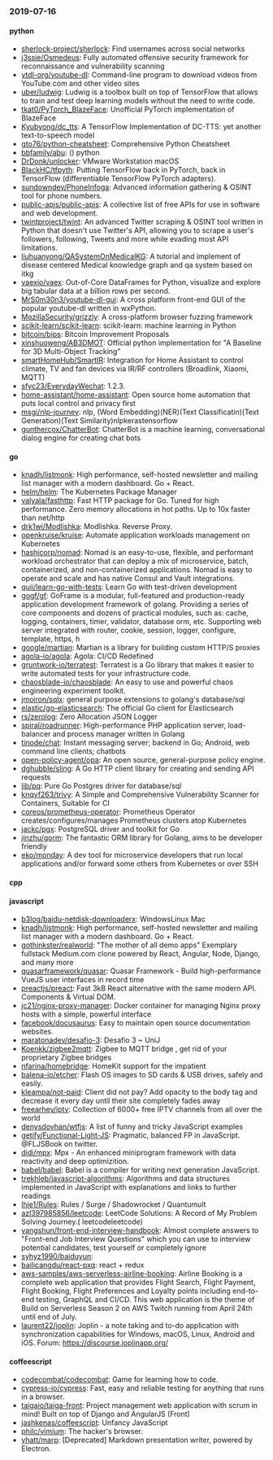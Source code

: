 ### 2019-07-16

#### python
* [sherlock-project/sherlock](https://github.com/sherlock-project/sherlock):  Find usernames across social networks
* [j3ssie/Osmedeus](https://github.com/j3ssie/Osmedeus): Fully automated offensive security framework for reconnaissance and vulnerability scanning
* [ytdl-org/youtube-dl](https://github.com/ytdl-org/youtube-dl): Command-line program to download videos from YouTube.com and other video sites
* [uber/ludwig](https://github.com/uber/ludwig): Ludwig is a toolbox built on top of TensorFlow that allows to train and test deep learning models without the need to write code.
* [tkat0/PyTorch_BlazeFace](https://github.com/tkat0/PyTorch_BlazeFace): Unofficial PyTorch implementation of BlazeFace
* [Kyubyong/dc_tts](https://github.com/Kyubyong/dc_tts): A TensorFlow Implementation of DC-TTS: yet another text-to-speech model
* [gto76/python-cheatsheet](https://github.com/gto76/python-cheatsheet): Comprehensive Python Cheatsheet
* [bbfamily/abu](https://github.com/bbfamily/abu): () python
* [DrDonk/unlocker](https://github.com/DrDonk/unlocker): VMware Workstation macOS
* [BlackHC/tfpyth](https://github.com/BlackHC/tfpyth): Putting TensorFlow back in PyTorch, back in TensorFlow (differentiable TensorFlow PyTorch adapters).
* [sundowndev/PhoneInfoga](https://github.com/sundowndev/PhoneInfoga): Advanced information gathering & OSINT tool for phone numbers.
* [public-apis/public-apis](https://github.com/public-apis/public-apis): A collective list of free APIs for use in software and web development.
* [twintproject/twint](https://github.com/twintproject/twint): An advanced Twitter scraping & OSINT tool written in Python that doesn't use Twitter's API, allowing you to scrape a user's followers, following, Tweets and more while evading most API limitations.
* [liuhuanyong/QASystemOnMedicalKG](https://github.com/liuhuanyong/QASystemOnMedicalKG): A tutorial and implement of disease centered Medical knowledge graph and qa system based on itkg
* [vaexio/vaex](https://github.com/vaexio/vaex): Out-of-Core DataFrames for Python, visualize and explore big tabular data at a billion rows per second.
* [MrS0m30n3/youtube-dl-gui](https://github.com/MrS0m30n3/youtube-dl-gui): A cross platform front-end GUI of the popular youtube-dl written in wxPython.
* [MozillaSecurity/grizzly](https://github.com/MozillaSecurity/grizzly): A cross-platform browser fuzzing framework
* [scikit-learn/scikit-learn](https://github.com/scikit-learn/scikit-learn): scikit-learn: machine learning in Python
* [bitcoin/bips](https://github.com/bitcoin/bips): Bitcoin Improvement Proposals
* [xinshuoweng/AB3DMOT](https://github.com/xinshuoweng/AB3DMOT): Official python implementation for "A Baseline for 3D Multi-Object Tracking"
* [smartHomeHub/SmartIR](https://github.com/smartHomeHub/SmartIR): Integration for Home Assistant to control climate, TV and fan devices via IR/RF controllers (Broadlink, Xiaomi, MQTT)
* [sfyc23/EverydayWechat](https://github.com/sfyc23/EverydayWechat): 1.2.3.
* [home-assistant/home-assistant](https://github.com/home-assistant/home-assistant):  Open source home automation that puts local control and privacy first
* [msgi/nlp-journey](https://github.com/msgi/nlp-journey): nlp, (Word Embedding)(NER)(Text Classificatin)(Text Generation)(Text Similarity)nlpkerastensorflow
* [gunthercox/ChatterBot](https://github.com/gunthercox/ChatterBot): ChatterBot is a machine learning, conversational dialog engine for creating chat bots

#### go
* [knadh/listmonk](https://github.com/knadh/listmonk): High performance, self-hosted newsletter and mailing list manager with a modern dashboard. Go + React.
* [helm/helm](https://github.com/helm/helm): The Kubernetes Package Manager
* [valyala/fasthttp](https://github.com/valyala/fasthttp): Fast HTTP package for Go. Tuned for high performance. Zero memory allocations in hot paths. Up to 10x faster than net/http
* [drk1wi/Modlishka](https://github.com/drk1wi/Modlishka): Modlishka. Reverse Proxy.
* [openkruise/kruise](https://github.com/openkruise/kruise): Automate application workloads management on Kubernetes
* [hashicorp/nomad](https://github.com/hashicorp/nomad): Nomad is an easy-to-use, flexible, and performant workload orchestrator that can deploy a mix of microservice, batch, containerized, and non-containerized applications. Nomad is easy to operate and scale and has native Consul and Vault integrations.
* [quii/learn-go-with-tests](https://github.com/quii/learn-go-with-tests): Learn Go with test-driven development
* [gogf/gf](https://github.com/gogf/gf): GoFrame is a modular, full-featured and production-ready application development framework of golang. Providing a series of core components and dozens of practical modules, such as: cache, logging, containers, timer, validator, database orm, etc. Supporting web server integrated with router, cookie, session, logger, configure, template, https, h
* [google/martian](https://github.com/google/martian): Martian is a library for building custom HTTP/S proxies
* [agola-io/agola](https://github.com/agola-io/agola): Agola: CI/CD Redefined
* [gruntwork-io/terratest](https://github.com/gruntwork-io/terratest): Terratest is a Go library that makes it easier to write automated tests for your infrastructure code.
* [chaosblade-io/chaosblade](https://github.com/chaosblade-io/chaosblade): An easy to use and powerful chaos engineering experiment toolkit.
* [jmoiron/sqlx](https://github.com/jmoiron/sqlx): general purpose extensions to golang's database/sql
* [elastic/go-elasticsearch](https://github.com/elastic/go-elasticsearch): The official Go client for Elasticsearch
* [rs/zerolog](https://github.com/rs/zerolog): Zero Allocation JSON Logger
* [spiral/roadrunner](https://github.com/spiral/roadrunner): High-performance PHP application server, load-balancer and process manager written in Golang
* [tinode/chat](https://github.com/tinode/chat): Instant messaging server; backend in Go; Android, web command line clients; chatbots
* [open-policy-agent/opa](https://github.com/open-policy-agent/opa): An open source, general-purpose policy engine.
* [dghubble/sling](https://github.com/dghubble/sling): A Go HTTP client library for creating and sending API requests
* [lib/pq](https://github.com/lib/pq): Pure Go Postgres driver for database/sql
* [knqyf263/trivy](https://github.com/knqyf263/trivy): A Simple and Comprehensive Vulnerability Scanner for Containers, Suitable for CI
* [coreos/prometheus-operator](https://github.com/coreos/prometheus-operator): Prometheus Operator creates/configures/manages Prometheus clusters atop Kubernetes
* [jackc/pgx](https://github.com/jackc/pgx): PostgreSQL driver and toolkit for Go
* [jinzhu/gorm](https://github.com/jinzhu/gorm): The fantastic ORM library for Golang, aims to be developer friendly
* [eko/monday](https://github.com/eko/monday):  A dev tool for microservice developers that run local applications and/or forward some others from Kubernetes or over SSH

#### cpp

#### javascript
* [b3log/baidu-netdisk-downloaderx](https://github.com/b3log/baidu-netdisk-downloaderx):   WindowsLinux  Mac
* [knadh/listmonk](https://github.com/knadh/listmonk): High performance, self-hosted newsletter and mailing list manager with a modern dashboard. Go + React.
* [gothinkster/realworld](https://github.com/gothinkster/realworld): "The mother of all demo apps"  Exemplary fullstack Medium.com clone powered by React, Angular, Node, Django, and many more 
* [quasarframework/quasar](https://github.com/quasarframework/quasar): Quasar Framework - Build high-performance VueJS user interfaces in record time
* [preactjs/preact](https://github.com/preactjs/preact):  Fast 3kB React alternative with the same modern API. Components & Virtual DOM.
* [jc21/nginx-proxy-manager](https://github.com/jc21/nginx-proxy-manager): Docker container for managing Nginx proxy hosts with a simple, powerful interface
* [facebook/docusaurus](https://github.com/facebook/docusaurus): Easy to maintain open source documentation websites.
* [maratonadev/desafio-3](https://github.com/maratonadev/desafio-3): Desafio 3 ~ UniJ
* [Koenkk/zigbee2mqtt](https://github.com/Koenkk/zigbee2mqtt): Zigbee  to MQTT bridge , get rid of your proprietary Zigbee bridges 
* [nfarina/homebridge](https://github.com/nfarina/homebridge): HomeKit support for the impatient
* [balena-io/etcher](https://github.com/balena-io/etcher): Flash OS images to SD cards & USB drives, safely and easily.
* [kleampa/not-paid](https://github.com/kleampa/not-paid): Client did not pay? Add opacity to the body tag and decrease it every day until their site completely fades away
* [freearhey/iptv](https://github.com/freearhey/iptv): Collection of 6000+ free IPTV channels from all over the world
* [denysdovhan/wtfjs](https://github.com/denysdovhan/wtfjs): A list of funny and tricky JavaScript examples
* [getify/Functional-Light-JS](https://github.com/getify/Functional-Light-JS): Pragmatic, balanced FP in JavaScript. @FLJSBook on twitter.
* [didi/mpx](https://github.com/didi/mpx): Mpx - An enhanced miniprogram framework with data reactivity and deep optimizition.
* [babel/babel](https://github.com/babel/babel):  Babel is a compiler for writing next generation JavaScript.
* [trekhleb/javascript-algorithms](https://github.com/trekhleb/javascript-algorithms):  Algorithms and data structures implemented in JavaScript with explanations and links to further readings
* [lhie1/Rules](https://github.com/lhie1/Rules): Rules / Surge / Shadowrocket / Quantumult
* [azl397985856/leetcode](https://github.com/azl397985856/leetcode): LeetCode Solutions: A Record of My Problem Solving Journey.( leetcodeleetcode)
* [yangshun/front-end-interview-handbook](https://github.com/yangshun/front-end-interview-handbook):  Almost complete answers to "Front-end Job Interview Questions" which you can use to interview potential candidates, test yourself or completely ignore
* [syhyz1990/baiduyun](https://github.com/syhyz1990/baiduyun):  
* [bailicangdu/react-pxq](https://github.com/bailicangdu/react-pxq):  react + redux   
* [aws-samples/aws-serverless-airline-booking](https://github.com/aws-samples/aws-serverless-airline-booking): Airline Booking is a complete web application that provides Flight Search, Flight Payment, Flight Booking, Flight Preferences and Loyalty points including end-to-end testing, GraphQL and CI/CD. This web application is the theme of Build on Serverless Season 2 on AWS Twitch running from April 24th until end of July.
* [laurent22/joplin](https://github.com/laurent22/joplin): Joplin - a note taking and to-do application with synchronization capabilities for Windows, macOS, Linux, Android and iOS. Forum: https://discourse.joplinapp.org/

#### coffeescript
* [codecombat/codecombat](https://github.com/codecombat/codecombat): Game for learning how to code.
* [cypress-io/cypress](https://github.com/cypress-io/cypress): Fast, easy and reliable testing for anything that runs in a browser.
* [taigaio/taiga-front](https://github.com/taigaio/taiga-front): Project management web application with scrum in mind! Built on top of Django and AngularJS (Front)
* [jashkenas/coffeescript](https://github.com/jashkenas/coffeescript): Unfancy JavaScript
* [philc/vimium](https://github.com/philc/vimium): The hacker's browser.
* [yhatt/marp](https://github.com/yhatt/marp): [Deprecated] Markdown presentation writer, powered by Electron.
